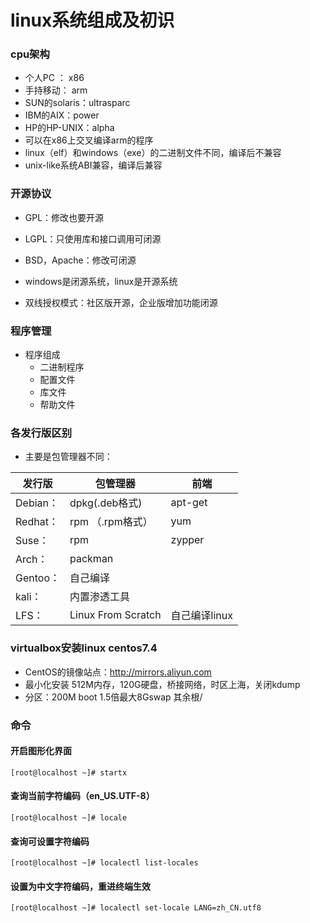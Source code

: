 # linux系统组成及初识

### cpu架构

- 个人PC ： x86
- 手持移动： arm
- SUN的solaris：ultrasparc
- IBM的AIX：power
- HP的HP-UNIX：alpha
- 可以在x86上交叉编译arm的程序
- linux（elf）和windows（exe）的二进制文件不同，编译后不兼容
- unix-like系统ABI兼容，编译后兼容

### 开源协议

- GPL：修改也要开源
- LGPL：只使用库和接口调用可闭源
- BSD，Apache：修改可闭源

- windows是闭源系统，linux是开源系统
- 双线授权模式：社区版开源，企业版增加功能闭源

### 程序管理

- 程序组成
    + 二进制程序
    + 配置文件
    + 库文件
    + 帮助文件

### 各发行版区别

- 主要是包管理器不同：

|发行版|  包管理器 | 前端|
|-------|------|--------|
|Debian：|dpkg(.deb格式)|apt-get|
|Redhat：| rpm （.rpm格式）| yum|
|Suse：| rpm |zypper|
|Arch：| packman| |
|Gentoo：|自己编译|  |
|kali：|内置渗透工具|  |
|LFS：|Linux From Scratch| 自己编译linux|

### virtualbox安装linux centos7.4

- CentOS的镜像站点：http://mirrors.aliyun.com
- 最小化安装 512M内存，120G硬盘，桥接网络，时区上海，关闭kdump
- 分区：200M boot 1.5倍最大8Gswap 其余根/

### 命令

#### 开启图形化界面

```
[root@localhost ~]# startx
```

#### 查询当前字符编码（en_US.UTF-8）

```
[root@localhost ~]# locale
```

#### 查询可设置字符编码

```
[root@localhost ~]# localectl list-locales
```

#### 设置为中文字符编码，重进终端生效

```
[root@localhost ~]# localectl set-locale LANG=zh_CN.utf8
```
